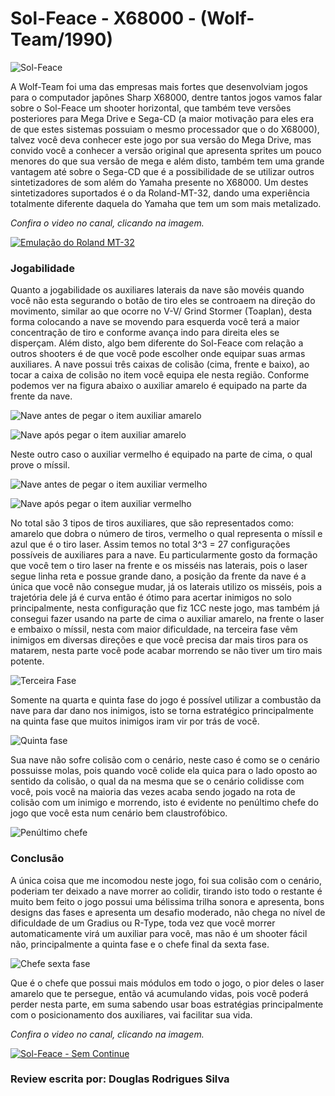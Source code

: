 # Sol-Feace - X68000 - (Wolf-Team/1990)

![Sol-Feace](https://raw.githubusercontent.com/drodriguesilva86/reviews/main/sol_feace_titulo_2.PNG)

A Wolf-Team foi uma das empresas mais fortes que desenvolviam jogos para o computador japônes Sharp X68000, dentre tantos jogos vamos falar 
sobre o Sol-Feace um shooter horizontal, que também teve versões posteriores para Mega Drive e Sega-CD (a maior motivação para eles era de que estes sistemas possuiam o mesmo processador que o do X68000), talvez você deva conhecer este jogo por sua 
versão do Mega Drive, mas convido você a conhecer a versão original que apresenta sprites um pouco menores do que sua versão de mega e além disto, também tem uma grande vantagem até sobre o Sega-CD que é a possibilidade de se utilizar outros sintetizadores de som além do Yamaha presente no X68000. Um destes sintetizadores suportados é o da Roland-MT-32, dando uma experiência totalmente diferente daquela do Yamaha que tem um som mais metalizado.

_Confira o video no canal, clicando na imagem._

<a href="https://www.youtube.com/watch?v=ro2B6IZvejU" target="_blank">
  <img src="http://img.youtube.com/vi/ro2B6IZvejU/maxresdefault.jpg" alt="Emulação do Roland MT-32">
</a>

### Jogabilidade 

Quanto a jogabilidade os auxiliares laterais da nave são movéis quando você não esta segurando o botão de tiro eles se controaem na direção do movimento, similar ao que ocorre no V-V/ Grind Stormer (Toaplan), desta forma colocando a nave se movendo para esquerda você terá a maior concentração de tiro e conforme avança indo para direita eles se disperçam. Além disto, algo bem diferente do Sol-Feace com relação a outros shooters é de que você pode escolher onde equipar suas armas auxiliares. A nave possui três caixas de colisão (cima, frente e baixo), ao tocar a caixa de colisão no item você equipa ele nesta região. Conforme podemos ver na figura abaixo o auxiliar amarelo é equipado na parte da frente da nave.

![Nave antes de pegar o item auxiliar amarelo](https://raw.githubusercontent.com/drodriguesilva86/reviews/main/sol_feace_captura_item_frente_1.PNG)

![Nave após pegar o item auxiliar amarelo](https://raw.githubusercontent.com/drodriguesilva86/reviews/main/depois_sol_feace_captura_item_frente_1.PNG)

Neste outro caso o auxiliar vermelho é equipado na parte de cima, o qual prove o míssil.

![Nave antes de pegar o item auxiliar vermelho](https://raw.githubusercontent.com/drodriguesilva86/reviews/main/sol_feace_captura_item_cima_2.PNG)

![Nave após pegar o item auxiliar vermelho](https://raw.githubusercontent.com/drodriguesilva86/reviews/main/depois_sol_feace_captura_item_cima_2.PNG)

No total são 3 tipos de tiros auxiliares, que são representados como: amarelo que dobra o número de tiros, vermelho o qual representa o míssil e azul que é o tiro laser.
Assim temos no total 3^3 = 27 configurações possíveis de auxiliares para a nave. Eu particularmente gosto da formação que você tem o tiro laser na frente e os misséis nas laterais, pois o laser segue linha reta e possue grande dano, a posição da frente da nave é a única que você não consegue mudar, já os laterais utilizo os misséis, pois a trajetória dele já é curva então é ótimo para acertar inimigos no solo principalmente, nesta configuração que fiz 1CC neste jogo, mas também já consegui fazer usando na parte de cima o auxiliar amarelo, na frente o laser e embaixo o míssil, nesta com maior dificuldade, na terceira fase vêm inimigos em diversas direções e que você precisa dar mais tiros para os matarem, nesta parte você pode acabar morrendo se não tiver um tiro mais potente.

![Terceira Fase](https://raw.githubusercontent.com/drodriguesilva86/reviews/main/terceira_fase.PNG)

Somente na quarta e quinta fase do jogo é possível utilizar a combustão da nave para dar dano nos inimigos, isto se torna estratégico principalmente na quinta fase que muitos inimigos iram vir por trás de você.

![Quinta fase](https://raw.githubusercontent.com/drodriguesilva86/reviews/main/quinta_fase.PNG)

Sua nave não sofre colisão com o cenário, neste caso é como se o cenário possuisse molas, pois quando você colide ela quica para o lado oposto ao sentido da colisão, o qual da na mesma que se o cenário colidisse com você, pois você na maioria das vezes acaba sendo jogado na rota de colisão com um inimigo e morrendo, isto é evidente no penúltimo chefe do jogo que você esta num cenário bem claustrofóbico.

![Penúltimo chefe](https://raw.githubusercontent.com/drodriguesilva86/reviews/main/penultimo_chefe.PNG)

### Conclusão

A única coisa que me incomodou neste jogo, foi sua colisão com o cenário, poderiam ter deixado a nave morrer ao colidir, tirando isto todo o restante é muito bem feito
o jogo possui uma bélissima trilha sonora e apresenta, bons designs das fases e apresenta um desafio moderado, não chega no nível de dificuldade de um Gradius ou R-Type, toda vez que você morrer automaticamente virá um auxiliar para você, mas não é um shooter fácil não, principalmente a quinta fase e o chefe final da sexta fase. 

![Chefe sexta fase](https://raw.githubusercontent.com/drodriguesilva86/reviews/main/sexta_fase.PNG)

Que é o chefe que possui mais módulos em todo o jogo, o pior deles o laser amarelo que te persegue, então vá acumulando vidas, pois você poderá perder nesta parte, em suma sabendo usar boas estratégias principalmente com o posicionamento dos auxiliares, vai facilitar sua vida. 

_Confira o video no canal, clicando na imagem._

<a href="https://youtu.be/fHHovNh2oBI" target="_blank">
  <img src="http://img.youtube.com/vi/fHHovNh2oBI/maxresdefault.jpg" alt="Sol-Feace - Sem Continue">
</a>

### Review escrita por: Douglas Rodrigues Silva
